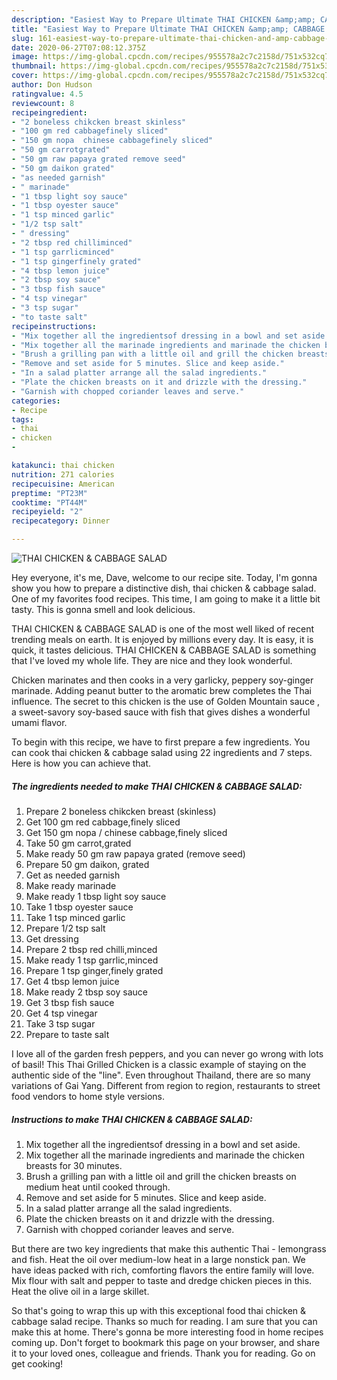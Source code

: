 ```yaml
---
description: "Easiest Way to Prepare Ultimate THAI CHICKEN &amp;amp; CABBAGE SALAD"
title: "Easiest Way to Prepare Ultimate THAI CHICKEN &amp;amp; CABBAGE SALAD"
slug: 161-easiest-way-to-prepare-ultimate-thai-chicken-and-amp-cabbage-salad
date: 2020-06-27T07:08:12.375Z
image: https://img-global.cpcdn.com/recipes/955578a2c7c2158d/751x532cq70/thai-chicken-cabbage-salad-recipe-main-photo.jpg
thumbnail: https://img-global.cpcdn.com/recipes/955578a2c7c2158d/751x532cq70/thai-chicken-cabbage-salad-recipe-main-photo.jpg
cover: https://img-global.cpcdn.com/recipes/955578a2c7c2158d/751x532cq70/thai-chicken-cabbage-salad-recipe-main-photo.jpg
author: Don Hudson
ratingvalue: 4.5
reviewcount: 8
recipeingredient:
- "2 boneless chikcken breast skinless"
- "100 gm red cabbagefinely sliced"
- "150 gm nopa  chinese cabbagefinely sliced"
- "50 gm carrotgrated"
- "50 gm raw papaya grated remove seed"
- "50 gm daikon grated"
- "as needed garnish"
- " marinade"
- "1 tbsp light soy sauce"
- "1 tbsp oyester sauce"
- "1 tsp minced garlic"
- "1/2 tsp salt"
- " dressing"
- "2 tbsp red chilliminced"
- "1 tsp garrlicminced"
- "1 tsp gingerfinely grated"
- "4 tbsp lemon juice"
- "2 tbsp soy sauce"
- "3 tbsp fish sauce"
- "4 tsp vinegar"
- "3 tsp sugar"
- "to taste salt"
recipeinstructions:
- "Mix together all the ingredientsof dressing in a bowl and set aside."
- "Mix together all the marinade ingredients and marinade the chicken breasts for 30 minutes."
- "Brush a grilling pan with a little oil and grill the chicken breasts on medium heat until cooked through."
- "Remove and set aside for 5 minutes. Slice and keep aside."
- "In a salad platter arrange all the salad ingredients."
- "Plate the chicken breasts on it and drizzle with the dressing."
- "Garnish with chopped coriander leaves and serve."
categories:
- Recipe
tags:
- thai
- chicken
- 

katakunci: thai chicken  
nutrition: 271 calories
recipecuisine: American
preptime: "PT23M"
cooktime: "PT44M"
recipeyield: "2"
recipecategory: Dinner

---
```



![THAI CHICKEN &amp; CABBAGE SALAD](https://img-global.cpcdn.com/recipes/955578a2c7c2158d/751x532cq70/thai-chicken-cabbage-salad-recipe-main-photo.jpg)

Hey everyone, it's me, Dave, welcome to our recipe site. Today, I'm gonna show you how to prepare a distinctive dish, thai chicken &amp; cabbage salad. One of my favorites food recipes. This time, I am going to make it a little bit tasty. This is gonna smell and look delicious.

THAI CHICKEN &amp; CABBAGE SALAD is one of the most well liked of recent trending meals on earth. It is enjoyed by millions every day. It is easy, it is quick, it tastes delicious. THAI CHICKEN &amp; CABBAGE SALAD is something that I've loved my whole life. They are nice and they look wonderful.

Chicken marinates and then cooks in a very garlicky, peppery soy-ginger marinade. Adding peanut butter to the aromatic brew completes the Thai influence. The secret to this chicken is the use of Golden Mountain sauce , a sweet-savory soy-based sauce with fish that gives dishes a wonderful umami flavor.


To begin with this recipe, we have to first prepare a few ingredients. You can cook thai chicken &amp; cabbage salad using 22 ingredients and 7 steps. Here is how you can achieve that.

<!--inarticleads1-->

##### The ingredients needed to make THAI CHICKEN &amp; CABBAGE SALAD:

1. Prepare 2 boneless chikcken breast (skinless)
1. Get 100 gm red cabbage,finely sliced
1. Get 150 gm nopa / chinese cabbage,finely sliced
1. Take 50 gm carrot,grated
1. Make ready 50 gm raw papaya grated (remove seed)
1. Prepare 50 gm daikon, grated
1. Get as needed garnish
1. Make ready  marinade
1. Make ready 1 tbsp light soy sauce
1. Take 1 tbsp oyester sauce
1. Take 1 tsp minced garlic
1. Prepare 1/2 tsp salt
1. Get  dressing
1. Prepare 2 tbsp red chilli,minced
1. Make ready 1 tsp garrlic,minced
1. Prepare 1 tsp ginger,finely grated
1. Get 4 tbsp lemon juice
1. Make ready 2 tbsp soy sauce
1. Get 3 tbsp fish sauce
1. Get 4 tsp vinegar
1. Take 3 tsp sugar
1. Prepare to taste salt


I love all of the garden fresh peppers, and you can never go wrong with lots of basil! This Thai Grilled Chicken is a classic example of staying on the authentic side of the &#34;line&#34;. Even throughout Thailand, there are so many variations of Gai Yang. Different from region to region, restaurants to street food vendors to home style versions. 

<!--inarticleads2-->

##### Instructions to make THAI CHICKEN &amp; CABBAGE SALAD:

1. Mix together all the ingredientsof dressing in a bowl and set aside.
1. Mix together all the marinade ingredients and marinade the chicken breasts for 30 minutes.
1. Brush a grilling pan with a little oil and grill the chicken breasts on medium heat until cooked through.
1. Remove and set aside for 5 minutes. Slice and keep aside.
1. In a salad platter arrange all the salad ingredients.
1. Plate the chicken breasts on it and drizzle with the dressing.
1. Garnish with chopped coriander leaves and serve.


But there are two key ingredients that make this authentic Thai - lemongrass and fish. Heat the oil over medium-low heat in a large nonstick pan. We have ideas packed with rich, comforting flavors the entire family will love. Mix flour with salt and pepper to taste and dredge chicken pieces in this. Heat the olive oil in a large skillet. 

So that's going to wrap this up with this exceptional food thai chicken &amp; cabbage salad recipe. Thanks so much for reading. I am sure that you can make this at home. There's gonna be more interesting food in home recipes coming up. Don't forget to bookmark this page on your browser, and share it to your loved ones, colleague and friends. Thank you for reading. Go on get cooking!
